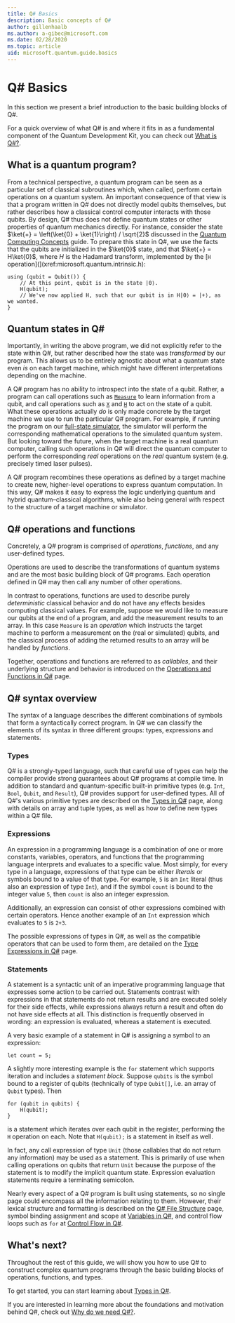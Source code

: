 ```yaml
---
title: Q# Basics
description: Basic concepts of Q#
author: gillenhaalb
ms.author: a-gibec@microsoft.com
ms.date: 02/28/2020
ms.topic: article
uid: microsoft.quantum.guide.basics
---
```


# Q# Basics

In this section we present a brief introduction to the basic building blocks of Q#.

For a quick overview of what Q# is and where it fits in as a fundamental component of the Quantum Development Kit, you can check out [What is Q#?](xref:microsoft.quantum.overview.qsharp). 

## What is a quantum program?

From a technical perspective, a quantum program can be seen as a particular set of classical subroutines which, when called, perform certain operations on a quantum system.
An important consequence of that view is that a program written in Q# does not directly model qubits themselves, but rather describes how a classical control computer interacts with those qubits.
By design, Q# thus does not define quantum states or other properties of quantum mechanics directly.
For instance, consider the state $\ket{+} = \left(\ket{0} + \ket{1}\right) / \sqrt{2}$ discussed in the [Quantum Computing Concepts](xref:microsoft.quantum.concepts.intro) guide.
To prepare this state in Q#, we use the facts that the qubits are initialized in the $\ket{0}$ state, and that $\ket{+} = H\ket{0}$, where $H$ is the Hadamard transform, implemented by the [`H` operation](](xref:microsoft.quantum.intrinsic.h):

```qsharp
using (qubit = Qubit()) {
    // At this point, qubit is in the state |0⟩.
    H(qubit);
    // We've now applied H, such that our qubit is in H|0⟩ = |+⟩, as we wanted.
}
```

## Quantum states in Q#

Importantly, in writing the above program, we did not explicitly refer to the state within Q#, but rather described how the state was *transformed* by our program.
This allows us to be entirely agnostic about what a quantum state even *is* on each target machine, which might have different interpretations depending on the machine. 

A Q# program has no ability to introspect into the state of a qubit.
Rather, a program can call operations such as [`Measure`](xref:microsoft.quantum.intrinsic.measure) to learn information from a qubit, and call operations such as [`X`](xref:microsoft.quantum.intrinsic.x) and [`H`](xref:microsoft.quantum.intrinsic.h) to act on the state of a qubit.
What these operations actually *do* is only made concrete by the target machine we use to run the particular Q# program.
For example, if running the program on our [full-state simulator](xref:microsoft.quantum.machines.full-state-simulator), the simulator will perform the corresponding mathematical operations to the simulated quantum system.
But looking toward the future, when the target machine is a real quantum computer, calling such operations in Q# will direct the quantum computer to perform the corresponding *real* operations on the *real* quantum system (e.g. precisely timed laser pulses).

A Q# program recombines these operations as defined by a target machine to create new, higher-level operations to express quantum computation.
In this way, Q# makes it easy to express the logic underlying quantum and hybrid quantum–classical algorithms, while also being general with respect to the structure of a target machine or simulator.

## Q# operations and functions

Concretely, a Q# program is comprised of *operations*, *functions*, and any user-defined types. 

Operations are used to describe the transformations of quantum systems and are the most basic building block of Q# programs. 
Each operation defined in Q# may then call any number of other operations.

In contrast to operations, functions are used to describe purely *deterministic* classical behavior and do not have any effects besides computing classical values. 
For example, suppose we would like to measure our qubits at the end of a program, and add the measurement results to an array.
In this case `Measure` is an *operation* which instructs the target machine to perform a measurement on the (real or simulated) qubits, and the classical process of adding the returned results to an array will be handled by *functions*.

Together, operations and functions are referred to as *callables*, and their underlying structure and behavior is introduced on the [Operations and Functions in Q#](xref:microsoft.quantum.guide.operationsfunctions) page.


## Q# syntax overview

The syntax of a language describes the different combinations of symbols that form a syntactically correct program.
In Q# we can classify the elements of its syntax in three different groups: types, expressions and statements.

### Types
Q# is a strongly-typed language, such that careful use of types can help the compiler provide strong guarantees about Q# programs at compile time.
In addition to standard and quantum-specific built-in primitive types (e.g. `Int`, `Bool`, `Qubit`, and `Result`), Q# provides support for user-defined types.
All of Q#'s various primitive types are described on the [Types in Q#](xref:microsoft.quantum.guide.types) page, along with details on array and tuple types, as well as how to define new types within a Q# file.

### Expressions
An expression in a programming language is a combination of one or more constants, variables, operators, and functions that the programming language interprets and evaluates to a specific value.
Most simply, for every type in a language, expressions of that type can be either *literals* or symbols bound to a value of that type.
For example, `5` is an `Int` literal (thus also an expression of type `Int`), and if the symbol `count` is bound to the integer value `5`, then `count` is also an integer expression.

Additionally, an expression can consist of other expressions combined with certain operators.
Hence another example of an `Int` expression which evaluates to `5` is `2+3`.

The possible expressions of types in Q#, as well as the compatible operators that can be used to form them, are detailed on the [Type Expressions in Q#](xref:microsoft.quantum.guide.expressions) page. 

### Statements 
A statement is a syntactic unit of an imperative programming language that expresses some action to be carried out.
Statements contrast with expressions in that statements do not return results and are executed solely for their side effects, while expressions always return a result and often do not have side effects at all.
This distinction is frequently observed in wording: an expression is evaluated, whereas a statement is executed.

A very basic example of a statement in Q# is assigning a symbol to an expression:
```qsharp
let count = 5;
```

A slightly more interesting example is the `for` statement which supports iteration and includes a *statement block*.
Suppose `qubits` is the symbol bound to a register of qubits (technically of type `Qubit[]`, i.e. an array of `Qubit` types). 
Then
```qsharp
for (qubit in qubits) {
    H(qubit);
}
```
is a statement which iterates over each qubit in the register, performing the `H` operation on each. 
Note that `H(qubit);` is a statement in itself as well.

In fact, any call expression of type `Unit` (those callables that do not return any information) may be used as a statement.
This is primarily of use when calling operations on qubits that return `Unit` because the purpose of the statement is to modify the implicit quantum state.
Expression evaluation statements require a terminating semicolon.

Nearly every aspect of a Q# program is built using statements, so no single page could encompass all the information relating to them.
However, their lexical structure and formatting is described on the [Q# File Structure](xref:microsoft.quantum.guide.filestructure) page, symbol binding assignment and scope at [Variables in Q#](xref:microsoft.quantum.guide.variables), and control flow loops such as `for` at [Control Flow in Q#](xref:microsoft.quantum.guide.controlflow).


## What's next?
Throughout the rest of this guide, we will show you how to use Q# to construct complex quantum programs through the basic building blocks of operations, functions, and types.

To get started, you can start learning about [Types in Q#](xref:microsoft.quantum.guide.types).

If you are interested in learning more about the foundations and motivation behind Q#, check out [Why do we need Q#?](https://devblogs.microsoft.com/qsharp/why-do-we-need-q/).
